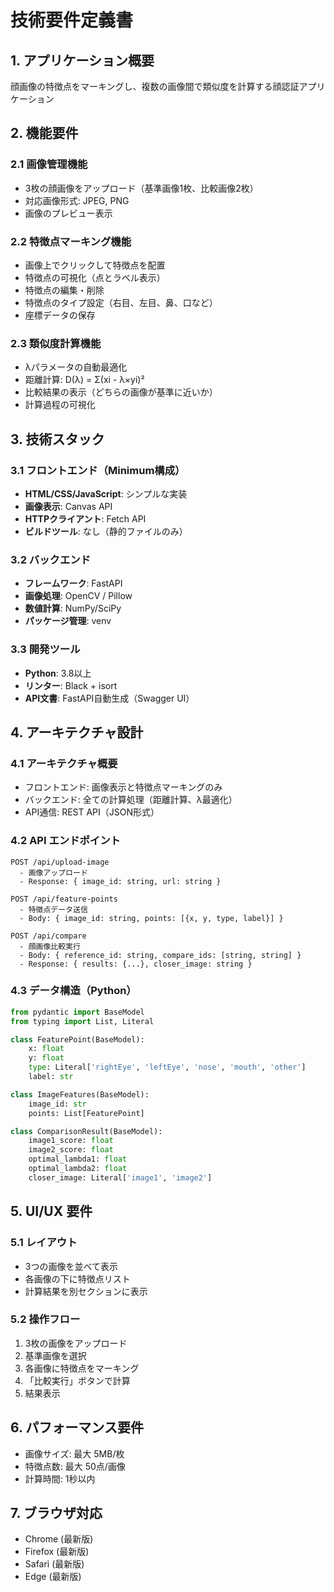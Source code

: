 # 技術要件定義書

## 1. アプリケーション概要

顔画像の特徴点をマーキングし、複数の画像間で類似度を計算する顔認証アプリケーション

## 2. 機能要件

### 2.1 画像管理機能
- 3枚の顔画像をアップロード（基準画像1枚、比較画像2枚）
- 対応画像形式: JPEG, PNG
- 画像のプレビュー表示

### 2.2 特徴点マーキング機能
- 画像上でクリックして特徴点を配置
- 特徴点の可視化（点とラベル表示）
- 特徴点の編集・削除
- 特徴点のタイプ設定（右目、左目、鼻、口など）
- 座標データの保存

### 2.3 類似度計算機能
- λパラメータの自動最適化
- 距離計算: D(λ) = Σ(xi - λ×yi)²
- 比較結果の表示（どちらの画像が基準に近いか）
- 計算過程の可視化

## 3. 技術スタック

### 3.1 フロントエンド（Minimum構成）
- **HTML/CSS/JavaScript**: シンプルな実装
- **画像表示**: Canvas API
- **HTTPクライアント**: Fetch API
- **ビルドツール**: なし（静的ファイルのみ）

### 3.2 バックエンド
- **フレームワーク**: FastAPI
- **画像処理**: OpenCV / Pillow
- **数値計算**: NumPy/SciPy
- **パッケージ管理**: venv

### 3.3 開発ツール
- **Python**: 3.8以上
- **リンター**: Black + isort
- **API文書**: FastAPI自動生成（Swagger UI）

## 4. アーキテクチャ設計

### 4.1 アーキテクチャ概要
- フロントエンド: 画像表示と特徴点マーキングのみ
- バックエンド: 全ての計算処理（距離計算、λ最適化）
- API通信: REST API（JSON形式）

### 4.2 API エンドポイント

```
POST /api/upload-image
  - 画像アップロード
  - Response: { image_id: string, url: string }

POST /api/feature-points
  - 特徴点データ送信
  - Body: { image_id: string, points: [{x, y, type, label}] }

POST /api/compare
  - 顔画像比較実行
  - Body: { reference_id: string, compare_ids: [string, string] }
  - Response: { results: {...}, closer_image: string }
```

### 4.3 データ構造（Python）

```python
from pydantic import BaseModel
from typing import List, Literal

class FeaturePoint(BaseModel):
    x: float
    y: float
    type: Literal['rightEye', 'leftEye', 'nose', 'mouth', 'other']
    label: str

class ImageFeatures(BaseModel):
    image_id: str
    points: List[FeaturePoint]

class ComparisonResult(BaseModel):
    image1_score: float
    image2_score: float
    optimal_lambda1: float
    optimal_lambda2: float
    closer_image: Literal['image1', 'image2']
```

## 5. UI/UX 要件

### 5.1 レイアウト
- 3つの画像を並べて表示
- 各画像の下に特徴点リスト
- 計算結果を別セクションに表示

### 5.2 操作フロー
1. 3枚の画像をアップロード
2. 基準画像を選択
3. 各画像に特徴点をマーキング
4. 「比較実行」ボタンで計算
5. 結果表示

## 6. パフォーマンス要件

- 画像サイズ: 最大 5MB/枚
- 特徴点数: 最大 50点/画像
- 計算時間: 1秒以内

## 7. ブラウザ対応

- Chrome (最新版)
- Firefox (最新版)
- Safari (最新版)
- Edge (最新版)